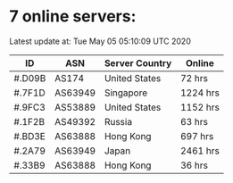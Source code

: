 # 7 online servers:

Latest update at: Tue May 05 05:10:09 UTC 2020

| ID | ASN | Server Country | Online |
| -- | --- | -------------- | ------ |
| #.D09B | AS174 | United States | 72 hrs |
| #.7F1D | AS63949 | Singapore | 1224 hrs |
| #.9FC3 | AS53889 | United States | 1152 hrs |
| #.1F2B | AS49392 | Russia | 63 hrs |
| #.BD3E | AS63888 | Hong Kong | 697 hrs |
| #.2A79 | AS63949 | Japan | 2461 hrs |
| #.33B9 | AS63888 | Hong Kong | 36 hrs |

